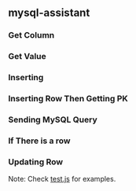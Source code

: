 ## mysql-assistant

### Get Column


### Get Value


### Inserting


### Inserting Row Then Getting PK


### Sending MySQL Query


### If There is a row


### Updating Row



Note: Check [test.js](./test.js) for examples.